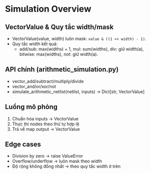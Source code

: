 # Simulation Overview

## VectorValue & Quy tắc width/mask
- VectorValue(value, width) luôn mask: `value & ((1 << width) - 1)`.
- Quy tắc width kết quả:
  - add/sub: max(widths) + 1, mul: sum(widths), div: giữ width(a), bitwise: max(widths), not: giữ width(a).

## API chính (arithmetic_simulation.py)
- vector_add/subtract/multiply/divide
- vector_and/or/xor/not
- simulate_arithmetic_netlist(netlist, inputs) -> Dict[str, VectorValue]

## Luồng mô phỏng
1) Chuẩn hóa inputs → VectorValue
2) Thực thi nodes theo thứ tự hợp lệ
3) Trả về map output → VectorValue

## Edge cases
- Division by zero → raise ValueError
- Overflow/underflow → luôn mask theo width
- Độ rộng không đồng nhất → theo quy tắc width ở trên
